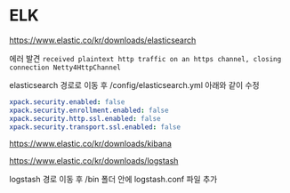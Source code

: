 # ELK

https://www.elastic.co/kr/downloads/elasticsearch


에러 발견
`received plaintext http traffic on an https channel, closing connection Netty4HttpChannel`

elasticsearch 경로로 이동 후 /config/elasticsearch.yml 아래와 같이 수정

```yaml
xpack.security.enabled: false
xpack.security.enrollment.enabled: false
xpack.security.http.ssl.enabled: false
xpack.security.transport.ssl.enabled: false
```


https://www.elastic.co/kr/downloads/kibana


https://www.elastic.co/kr/downloads/logstash

logstash 경로 이동 후 /bin 폴더 안에 logstash.conf 파일 추가


